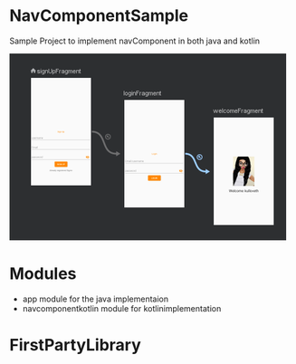 # NavComponentSample
Sample Project to implement navComponent in both java and kotlin

![nav_graph](https://github.com/kulloveth/NavComponentSample/blob/master/screenshots/capture.png)

# Modules
* app
module for the java implementaion
* navcomponentkotlin
module for kotlinimplementation

# FirstPartyLibrary


